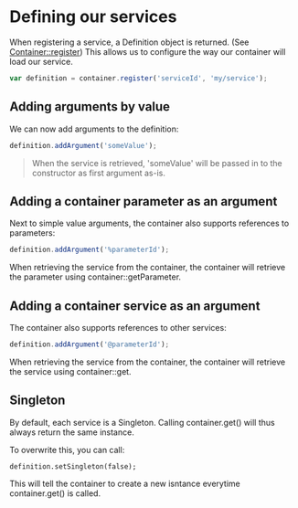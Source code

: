 # Defining our services

When registering a service, a Definition object is returned. (See [Container::register](/doc/Container.md))
This allows us to configure the way our container will load our service.

```javascript
var definition = container.register('serviceId', 'my/service');
```

## Adding arguments by value

We can now add arguments to the definition:

```javascript
definition.addArgument('someValue');
```

> When the service is retrieved, 'someValue' will be passed in to the constructor as first argument as-is.

## Adding a container parameter as an argument

Next to simple value arguments, the container also supports references to parameters:

```javascript
definition.addArgument('%parameterId');
```

When retrieving the service from the container, the container will retrieve the parameter using container::getParameter.

## Adding a container service as an argument

The container also supports references to other services:

```javascript
definition.addArgument('@parameterId');
```

When retrieving the service from the container, the container will retrieve the service using container::get.

## Singleton

By default, each service is a Singleton. Calling container.get() will thus always return the same instance.

To overwrite this, you can call:
```angular2html
definition.setSingleton(false);
```
This will tell the container to create a new isntance everytime container.get() is called.
